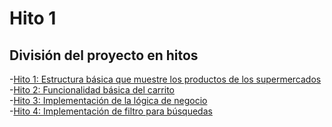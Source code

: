 # Hito 1
## División del proyecto en hitos
  
-[Hito 1: Estructura básica que muestre los productos de los supermercados](https://github.com/palomo105/CC-2022/milestone/1)  
-[Hito 2: Funcionalidad básica del carrito](https://github.com/palomo105/CC-2022/milestone/2)  
-[Hito 3: Implementación de la lógica de negocio](https://github.com/palomo105/CC-2022/milestone/3)  
-[Hito 4: Implementación de filtro para búsquedas](https://github.com/palomo105/CC-2022/milestone/4)   

